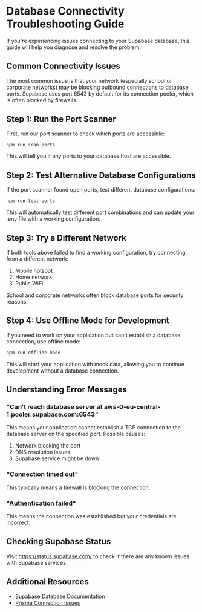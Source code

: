 # Database Connectivity Troubleshooting Guide

If you're experiencing issues connecting to your Supabase database, this guide will help you diagnose and resolve the problem.

## Common Connectivity Issues

The most common issue is that your network (especially school or corporate networks) may be blocking outbound connections to database ports. Supabase uses port 6543 by default for its connection pooler, which is often blocked by firewalls.

## Step 1: Run the Port Scanner

First, run our port scanner to check which ports are accessible:

```bash
npm run scan-ports
```

This will tell you if any ports to your database host are accessible.

## Step 2: Test Alternative Database Configurations

If the port scanner found open ports, test different database configurations:

```bash
npm run test-ports
```

This will automatically test different port combinations and can update your .env file with a working configuration.

## Step 3: Try a Different Network

If both tools above failed to find a working configuration, try connecting from a different network:

1. Mobile hotspot
2. Home network
3. Public WiFi

School and corporate networks often block database ports for security reasons.

## Step 4: Use Offline Mode for Development

If you need to work on your application but can't establish a database connection, use offline mode:

```bash
npm run offline-mode
```

This will start your application with mock data, allowing you to continue development without a database connection.

## Understanding Error Messages

### "Can't reach database server at aws-0-eu-central-1.pooler.supabase.com:6543"

This means your application cannot establish a TCP connection to the database server on the specified port. Possible causes:

1. Network blocking the port
2. DNS resolution issues
3. Supabase service might be down

### "Connection timed out"

This typically means a firewall is blocking the connection.

### "Authentication failed"

This means the connection was established but your credentials are incorrect.

## Checking Supabase Status

Visit https://status.supabase.com/ to check if there are any known issues with Supabase services.

## Additional Resources

- [Supabase Database Documentation](https://supabase.com/docs/guides/database)
- [Prisma Connection Issues](https://www.prisma.io/docs/concepts/components/prisma-client/working-with-prismaclient/connection-management)
